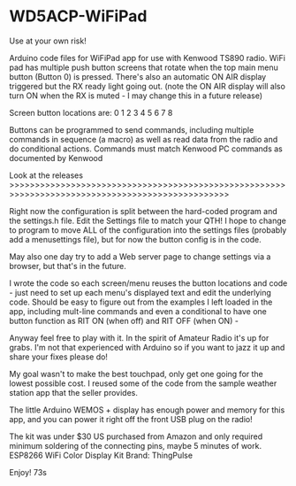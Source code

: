 # WD5ACP-WiFiPad

Use at your own risk! 

Arduino code files for WiFiPad app for use with Kenwood TS890 radio. WiFi pad has multiple push button screens that rotate
when the top main menu button (Button 0) is pressed. There's also an automatic ON AIR display triggered but the RX ready light going out.
(note the ON AIR display will also turn ON when the RX is muted - I may change this in a future release)

Screen button locations are:
 0
1 2
3 4
5 6
7 8

Buttons can be programmed to send commands, including multiple commands in sequence (a macro) as well as read data from the 
radio and do conditional actions. Commands must match Kenwood PC commands as documented by Kenwood

Look at the releases >>>>>>>>>>>>>>>>>>>>>>>>>>>>>>>>>>>>>>>>>>>>>>>>>>>>>>>>>>>>>>>>>>>>>>>>>>>>>>>>>>>>>>>>>>>>>>>>>

Right now the configuration is split between the hard-coded program and the settings.h file. Edit the Settings file to match your QTH!
I hope to change to program to move ALL of the configuration into the settings files (probably add a menusettings file), but for now
the button config is in the code. 

May also one day try to add a Web server page to change settings via a browser, but that's in the future. 

I wrote the code so each screen/menu reuses the button locations and code - just need to set up each menu's displayed text 
and edit the underlying code. Should be easy to figure out from the examples I left loaded in the app, including mult-line commands 
and even a conditional to have one button function as RIT ON (when off) and RIT OFF (when ON) - 

Anyway feel free to play with it. In the spirit of Amateur Radio it's up for grabs. I'm not that experienced with Arduino 
so if you want to jazz it up and share your fixes please do! 

My goal wasn't to make the best touchpad, only get one going for the lowest possible cost. 
I reused some of the code from the sample weather station app that the seller provides.

The little Arduino WEMOS + display has enough power and memory for this app, and you can power it right off the front USB plug on the radio!

The kit was under $30 US purchased from Amazon and only required minimum soldering of the connecting pins, maybe 5 minutes of work.
ESP8266 WiFi Color Display Kit
Brand: ThingPulse

Enjoy! 73s
